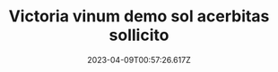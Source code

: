 ---
title: "Victoria vinum demo sol acerbitas sollicito"
date: 2023-04-09T00:57:26.617Z
permalink: "/victoria-vinum-demo-sol-acerbitas-sollicito/"
---
